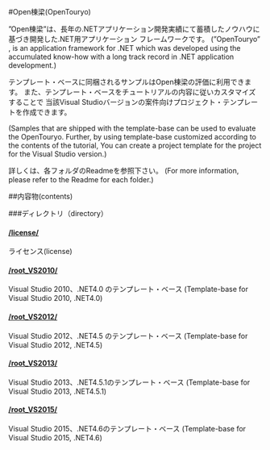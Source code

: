 ﻿#Open棟梁(OpenTouryo)

 ”Open棟梁”は、長年の.NETアプリケーション開発実績にて蓄積したノウハウに基づき開発した.NET用アプリケーション フレームワークです。
(”OpenTouryo” , is an application framework for .NET which was developed using the accumulated know-how with a long track record in .NET application development.)

テンプレート・ベースに同梱されるサンプルはOpen棟梁の評価に利用できます。
また、テンプレート・ベースをチュートリアルの内容に従いカスタマイズすることで
当該Visual Studioバージョンの案件向けプロジェクト・テンプレートを作成できます。 

(Samples that are shipped with the template-base can be used to evaluate the OpenTouryo. 
Further, by using template-base customized according to the contents of the tutorial, 
You can create a project template for the project for the Visual Studio version.)

詳しくは、各フォルダのReadmeを参照下さい。
(For more information, please refer to the Readme for each folder.)

##内容物(contents)

###ディレクトリ（directory）

#### [/license/](https://github.com/OpenTouryoProject/OpenTouryoTemplates/tree/master/license)
ライセンス(license)

#### [/root_VS2010/](https://github.com/OpenTouryoProject/OpenTouryoTemplates/tree/master/root_VS2010)
Visual Studio 2010、.NET4.0  のテンプレート・ベース
(Template-base for Visual Studio 2010, .NET4.0)

#### [/root_VS2012/](https://github.com/OpenTouryoProject/OpenTouryoTemplates/tree/master/root_VS2012)
Visual Studio 2012、.NET4.5  のテンプレート・ベース
(Template-base for Visual Studio 2012, .NET4.5)

#### [/root_VS2013/](https://github.com/OpenTouryoProject/OpenTouryoTemplates/tree/master/root_VS2013)
Visual Studio 2013、.NET4.5.1のテンプレート・ベース
(Template-base for Visual Studio 2013, .NET4.5.1)

#### [/root_VS2015/](https://github.com/OpenTouryoProject/OpenTouryoTemplates/tree/master/root_VS2015)
Visual Studio 2015、.NET4.6のテンプレート・ベース
(Template-base for Visual Studio 2015, .NET4.6)
